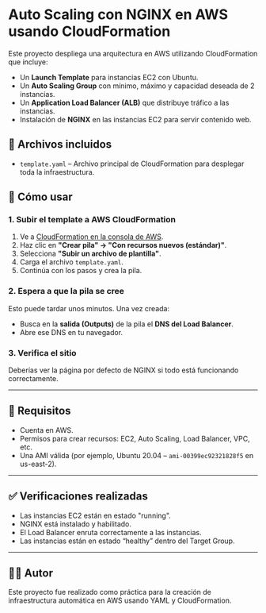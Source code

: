 # Auto Scaling con NGINX en AWS usando CloudFormation

Este proyecto despliega una arquitectura en AWS utilizando CloudFormation que incluye:

- Un **Launch Template** para instancias EC2 con Ubuntu.
- Un **Auto Scaling Group** con mínimo, máximo y capacidad deseada de 2 instancias.
- Un **Application Load Balancer (ALB)** que distribuye tráfico a las instancias.
- Instalación de **NGINX** en las instancias EC2 para servir contenido web.

## 📁 Archivos incluidos

- `template.yaml` – Archivo principal de CloudFormation para desplegar toda la infraestructura.

## 🚀 Cómo usar

### 1. Subir el template a AWS CloudFormation

1. Ve a [CloudFormation en la consola de AWS](https://console.aws.amazon.com/cloudformation).
2. Haz clic en **"Crear pila" → "Con recursos nuevos (estándar)"**.
3. Selecciona **"Subir un archivo de plantilla"**.
4. Carga el archivo `template.yaml`.
5. Continúa con los pasos y crea la pila.

### 2. Espera a que la pila se cree

Esto puede tardar unos minutos. Una vez creada:

- Busca en la **salida (Outputs)** de la pila el **DNS del Load Balancer**.
- Abre ese DNS en tu navegador.

### 3. Verifica el sitio

Deberías ver la página por defecto de NGINX si todo está funcionando correctamente.

---

## 🔧 Requisitos

- Cuenta en AWS.
- Permisos para crear recursos: EC2, Auto Scaling, Load Balancer, VPC, etc.
- Una AMI válida (por ejemplo, Ubuntu 20.04 – `ami-00399ec92321828f5` en us-east-2).

---

## ✅ Verificaciones realizadas

- Las instancias EC2 están en estado "running".
- NGINX está instalado y habilitado.
- El Load Balancer enruta correctamente a las instancias.
- Las instancias están en estado “healthy” dentro del Target Group.

---

## 🧑‍💻 Autor

Este proyecto fue realizado como práctica para la creación de infraestructura automática en AWS usando YAML y CloudFormation.

